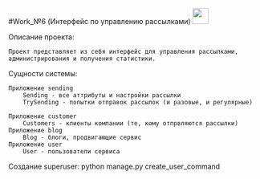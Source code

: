 #Work_№6 (Интерфейс по управлению рассылками)
<img src="https://github.com/blackcater/blackcater/raw/main/images/Hi.gif" height="32"/></h1>

Описание проекта:

    Проект представляет из себя интерфейс для управления рассылками, администрирования и получения статистики.

Сущности системы:

    Приложение sending
        Sending - все аттрибуты и настройки рассылки
        TrySending - попытки отправок рассылок (и разовые, и регулярные)

    Приложение customer
        Customers - клиенты компании (те, кому отпрвляются рассылки)
    Приложение blog
        Blog - блоги, продвигающие сервис
    Приложение user
        User - пользователи сервиса

Создание superuser: python manage.py create_user_command

